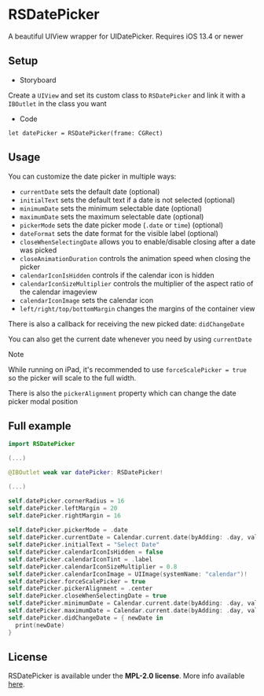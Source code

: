 # RSDatePicker

A beautiful UIView wrapper for UIDatePicker. Requires iOS 13.4 or newer

## Setup
- Storyboard

Create a `UIView` and set its custom class to `RSDatePicker` and link it with a `IBOutlet` in the class you want

- Code
 
`let datePicker = RSDatePicker(frame: CGRect)`

## Usage

You can customize the date picker in multiple ways:

- `currentDate` sets the default date (optional)
- `initialText` sets the default text if a date is not selected (optional)
- `minimumDate` sets the minimum selectable date (optional)
- `maximumDate` sets the maximum selectable date (optional)
- `pickerMode` sets the date picker mode (`.date` or `time`) (optional)
- `dateFormat` sets the date format for the visible label (optional)
- `closeWhenSelectingDate` allows you to enable/disable closing after a date was picked
- `closeAnimationDuration` controls the animation speed when closing the picker
- `calendarIconIsHidden` controls if the calendar icon is hidden
- `calendarIconSizeMultiplier` controls the multiplier of the aspect ratio of the calendar imageview
- `calendarIconImage` sets the calendar icon
- `left/right/top/bottomMargin` changes the margins of the container view

There is also a callback for receiving the new picked date: `didChangeDate`

You can also get the current date whenever you need by using `currentDate`

> [!NOTE]
> While running on iPad, it's recommended to use `forceScalePicker = true` so the picker will scale to the full width.
> 
> There is also the `pickerAlignment` property which can change the date picker modal position

## Full example

```swift
import RSDatePicker

(...)

@IBOutlet weak var datePicker: RSDatePicker!

(...)

self.datePicker.cornerRadius = 16
self.datePicker.leftMargin = 20
self.datePicker.rightMargin = 16
        
self.datePicker.pickerMode = .date
self.datePicker.currentDate = Calendar.current.date(byAdding: .day, value: -1, to: Date()) // yesterday
self.datePicker.initialText = "Select Date"
self.datePicker.calendarIconIsHidden = false
self.datePicker.calendarIconTint = .label
self.datePicker.calendarIconSizeMultiplier = 0.8
self.datePicker.calendarIconImage = UIImage(systemName: "calendar")!
self.datePicker.forceScalePicker = true
self.datePicker.pickerAlignment = .center
self.datePicker.closeWhenSelectingDate = true
self.datePicker.minimumDate = Calendar.current.date(byAdding: .day, value: -4, to: Date()) // 4 days ago
self.datePicker.maximumDate = Calendar.current.date(byAdding: .day, value: 20, to: Date()) // 20 days in the future
self.datePicker.didChangeDate = { newDate in
  print(newDate)
}
```

## License
RSDatePicker is available under the **MPL-2.0 license**. More info available [here](https://www.mozilla.org/en-US/MPL/2.0/).
